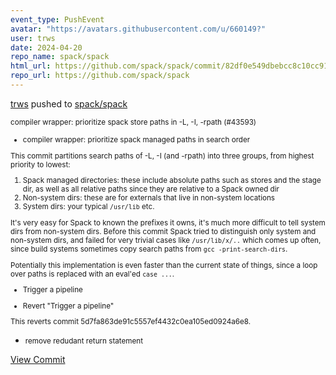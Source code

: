 ```yaml
---
event_type: PushEvent
avatar: "https://avatars.githubusercontent.com/u/660149?"
user: trws
date: 2024-04-20
repo_name: spack/spack
html_url: https://github.com/spack/spack/commit/82df0e549dbebcc8c10cc91eb505cfd7df293175
repo_url: https://github.com/spack/spack
---
```


<a href='https://github.com/trws' target='_blank'>trws</a> pushed to <a href='https://github.com/spack/spack' target='_blank'>spack/spack</a>

<small>compiler wrapper: prioritize spack store paths in -L, -I, -rpath (#43593)

* compiler wrapper: prioritize spack managed paths in search order

This commit partitions search paths of -L, -I (and -rpath) into three
groups, from highest priority to lowest:

1. Spack managed directories: these include absolute paths such as
   stores and the stage dir, as well as all relative paths since they
   are relative to a Spack owned dir
2. Non-system dirs: these are for externals that live in non-system
   locations
3. System dirs: your typical `/usr/lib` etc.

It's very easy for Spack to known the prefixes it owns, it's much more
difficult to tell system dirs from non-system dirs. Before this commit
Spack tried to distinguish only system and non-system dirs, and failed
for very trivial cases like `/usr/lib/x/..` which comes up often, since
build systems sometimes copy search paths from `gcc -print-search-dirs`.

Potentially this implementation is even faster than the current state of
things, since a loop over paths is replaced with an eval'ed `case ...`.

* Trigger a pipeline

* Revert "Trigger a pipeline"

This reverts commit 5d7fa863de91c5557ef4432c0ea105ed0924a6e8.

* remove redudant return statement</small>

<a href='https://github.com/spack/spack/commit/82df0e549dbebcc8c10cc91eb505cfd7df293175' target='_blank'>View Commit</a>